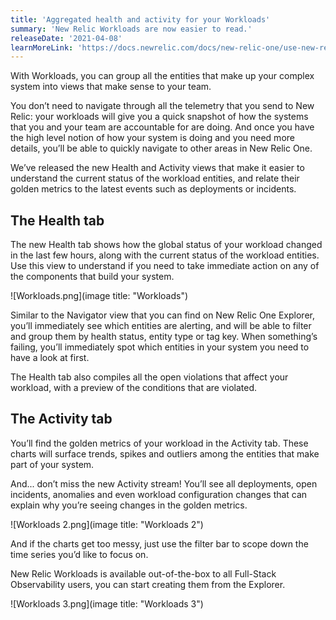 ```yaml
---
title: 'Aggregated health and activity for your Workloads'
summary: 'New Relic Workloads are now easier to read.'
releaseDate: '2021-04-08'
learnMoreLink: 'https://docs.newrelic.com/docs/new-relic-one/use-new-relic-one/workloads/workloads-isolate-resolve-incidents-faster/'
---
```

With Workloads, you can group all the entities that make up your complex system into views that make sense to your team. 

You don’t need to navigate through all the telemetry that you send to New Relic: your workloads will give you a quick snapshot of how the systems that you and your team are accountable for are doing. And once you have the high level notion of how your system is doing and you need more details, you’ll be able to quickly navigate to other areas in New Relic One.

We’ve released the new Health and Activity views that make it easier to understand the current status of the workload entities, and relate their golden metrics to the latest events such as deployments or incidents.

## The Health tab

The new Health tab shows how the global status of your workload changed in the last few hours, along with the current status of the workload entities. Use this view to understand if you need to take immediate action on any of the components that build your system.

![Workloads.png](image title: "Workloads")

Similar to the Navigator view that you can find on New Relic One Explorer, you’ll immediately see which entities are alerting, and will be able to filter and group them by health status, entity type or tag key. When something’s failing, you’ll immediately spot which entities in your system you need to have a look at first. 

The Health tab also compiles all the open violations that affect your workload, with a preview of the conditions that are violated.

## The Activity tab

You’ll find the golden metrics of your workload in the Activity tab. These charts will surface trends, spikes and outliers among the entities that make part of your system.

And... don’t miss the new Activity stream! You’ll see all deployments, open incidents, anomalies and even workload configuration changes that can explain why you’re seeing changes in the golden metrics.

![Workloads 2.png](image title: "Workloads 2")

And if the charts get too messy, just use the filter bar to scope down the time series you’d like to focus on.

New Relic Workloads is available out-of-the-box to all Full-Stack Observability users, you can start creating them from the Explorer.

![Workloads 3.png](image title: "Workloads 3")